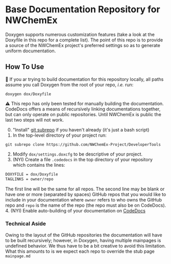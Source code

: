 Base Documentation Repository for NWChemEx
==========================================

Doxygen supports numerous customization features (take a look at the Doxyfile in
this repo for a complete list).  The point of this repo is to provide a source 
of the NWChemEx project's preferred settings so as to generate uniform
documentation.   

How To Use
----------

:memo: If you ar trying to build documentation for this repository locally, all
paths assume you call Doxygen from the root of your repo, *i.e.* run:
~~~.git
doxygen dox/Doxyfile
~~~

:warning: This repo has only been tested for manually building the
documentation.  CodeDocs offers a means of recursively linking documentations 
together, but can only operate on public repositories.  Until NWChemEx is public
the last two steps will not work.

0. "Install" [git subrepo](https://github.com/ingydotnet/git-subrepo) if you
haven't already (it's just a bash script)
1. In the top-level directory of your project run:
~~~git
git subrepo clone https://github.com/NWChemEx-Project/DeveloperTools
~~~
2. Modify `dox/settings.doxcfg` to be descriptive of your project.
3. (NYI) Create a file `.codedocs` in the top directory of your repository which
contains the lines:
~~~.sh
DOXYFILE = dox/Doxyfile
TAGLINKS = owner/repo
~~~
The first line will be the same for all repos.  The second line may be blank or
have one or more (separated by spaces) GitHub repos that you would like to
include in your documentation where `owner` refers to who owns the GitHub repo 
and `repo` is the name of the repo (the repo must also be on CodeDocs).
4. (NYI) Enable auto-building of your documentation on 
   [CodeDocs](https://codedocs.xyz)
   
### Technical Aside
Owing to the layout of the GitHub repositories the documentation will have to be
built recursively; however, in Doxygen, having multiple mainpages is undefined 
behavior.  We thus have to be a bit creative to avoid this limitation.  What
this amounts to is we expect each repo to override the stub page `mainpage.md`